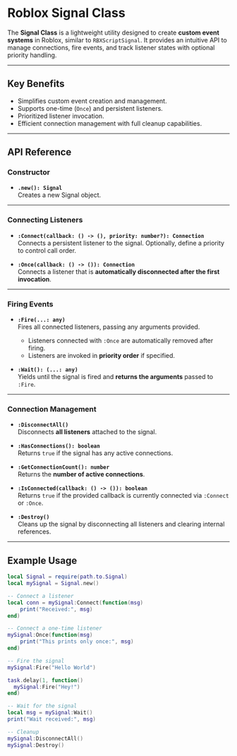 # Roblox Signal Class  

The **Signal Class** is a lightweight utility designed to create **custom event systems** in Roblox, similar to `RBXScriptSignal`. It provides an intuitive API to manage connections, fire events, and track listener states with optional priority handling.  

---

## Key Benefits  
- Simplifies custom event creation and management.  
- Supports one-time (`Once`) and persistent listeners.  
- Prioritized listener invocation.  
- Efficient connection management with full cleanup capabilities.  

---

## API Reference  

### Constructor  
- **`.new(): Signal`**  
  Creates a new Signal object.  

---

### Connecting Listeners  
- **`:Connect(callback: () -> (), priority: number?): Connection`**  
  Connects a persistent listener to the signal. Optionally, define a priority to control call order.  

- **`:Once(callback: () -> ()): Connection`**  
  Connects a listener that is **automatically disconnected after the first invocation**.  

---

### Firing Events  
- **`:Fire(...: any)`**  
  Fires all connected listeners, passing any arguments provided.  
  - Listeners connected with `:Once` are automatically removed after firing.  
  - Listeners are invoked in **priority order** if specified.  

- **`:Wait(): (...: any)`**  
  Yields until the signal is fired and **returns the arguments** passed to `:Fire`.  

---

### Connection Management  
- **`:DisconnectAll()`**  
  Disconnects **all listeners** attached to the signal.  

- **`:HasConnections(): boolean`**  
  Returns `true` if the signal has any active connections.  

- **`:GetConnectionCount(): number`**  
  Returns the **number of active connections**.  

- **`:IsConnected(callback: () -> ()): boolean`**  
  Returns `true` if the provided callback is currently connected via `:Connect` or `:Once`.  

- **`:Destroy()`**  
  Cleans up the signal by disconnecting all listeners and clearing internal references.  

---

## Example Usage  

```lua
local Signal = require(path.to.Signal)
local mySignal = Signal.new()

-- Connect a listener
local conn = mySignal:Connect(function(msg)
    print("Received:", msg)
end)

-- Connect a one-time listener
mySignal:Once(function(msg)
    print("This prints only once:", msg)
end)

-- Fire the signal
mySignal:Fire("Hello World")

task.delay(1, function()
  mySignal:Fire("Hey!")
end)

-- Wait for the signal
local msg = mySignal:Wait()
print("Wait received:", msg)

-- Cleanup
mySignal:DisconnectAll()
mySignal:Destroy()
```
